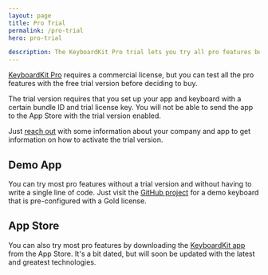 ```yaml
---
layout: page
title: Pro Trial
permalink: /pro-trial
hero: pro-trial

description: The KeyboardKit Pro trial lets you try all pro features before purchasing.
---
```


[KeyboardKit Pro](/pro) requires a commercial license, but you can test all the pro features with the free trial version before deciding to buy.

The trial version requires that you set up your app and keyboard with a certain bundle ID and trial license key. You will not be able to send the app to the App Store with the trial version enabled.

Just [reach out](mailto:{{site.email}}?subject=KeyboardKit%20Pro%20Trial%20Version) with some information about your company and app to get information on how to activate the trial version.


## Demo App

You can try most pro features without a trial version and without having to write a single line of code. Just visit the [GitHub project]({{site.github_url_pro}}) for a demo keyboard that is pre-configured with a Gold license.


## App Store

You can also try most pro features by downloading the [KeyboardKit app]({{site.appstore_url}}) from the App Store. It's a bit dated, but will soon be updated with the latest and greatest technologies.